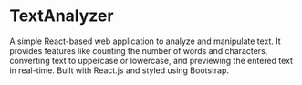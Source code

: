 # TextAnalyzer
A simple React-based web application to analyze and manipulate text. It provides features like counting the number of words and characters, converting text to uppercase or lowercase, and previewing the entered text in real-time. Built with React.js and styled using Bootstrap.
